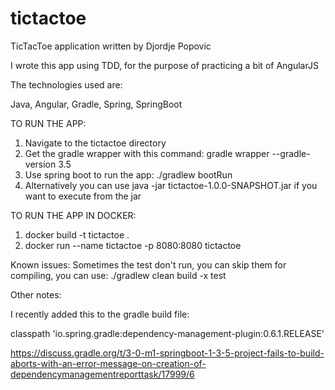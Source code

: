 # tictactoe
TicTacToe application written by Djordje Popovic

I wrote this app using TDD, for the purpose of practicing a bit of AngularJS

The technologies used are:

Java, Angular, Gradle, Spring, SpringBoot


TO RUN THE APP:
1) Navigate to the tictactoe directory
2) Get the gradle wrapper with this command: gradle wrapper --gradle-version 3.5
3) Use spring boot to run the app: ./gradlew bootRun
4) Alternatively you can use java -jar tictactoe-1.0.0-SNAPSHOT.jar if you want to execute from the jar

TO RUN THE APP IN DOCKER:
1) docker build -t tictactoe .
2) docker run --name tictactoe -p 8080:8080 tictactoe

Known issues:
Sometimes the test don't run, you can skip them for compiling, you can use:
./gradlew clean build -x test


Other notes:

I recently added this to the gradle build file: 

classpath 'io.spring.gradle:dependency-management-plugin:0.6.1.RELEASE'

https://discuss.gradle.org/t/3-0-m1-springboot-1-3-5-project-fails-to-build-aborts-with-an-error-message-on-creation-of-dependencymanagementreporttask/17999/6
